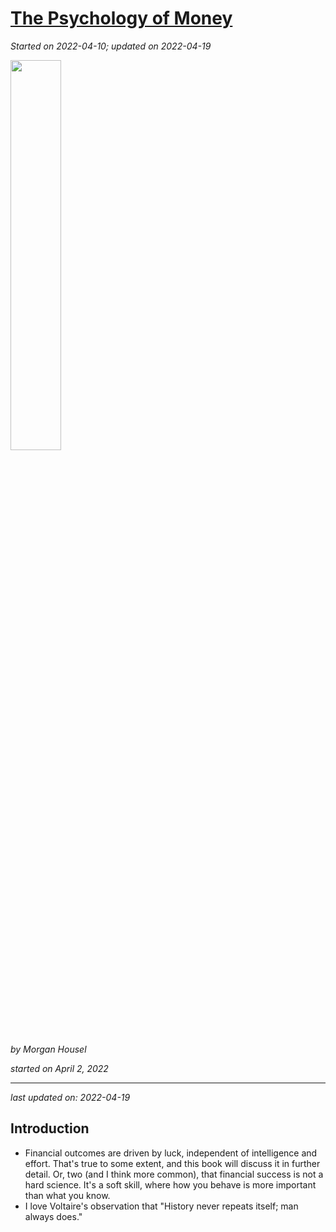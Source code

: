 # [The Psychology of Money](https://github.com/askming/Personal-reading/issues/11)

_Started on 2022-04-10; updated on 2022-04-19_

<img src="https://cdn.jsdelivr.net/gh/askming/upic@master/uPic/IXkIPn_2022_04_09.jpg" width="40%">

_by Morgan Housel_

_started on April 2, 2022_

---

_last updated on: 2022-04-19_

## Introduction

- Financial outcomes are driven by luck, independent of intelligence and effort. That's true to some extent, and this book will discuss it in further detail. Or, two (and I think more common), that financial success is not a hard science. It's a soft skill, where how you behave is more important than what you know.
- I love Voltaire's observation that "History never repeats itself; man always does."


